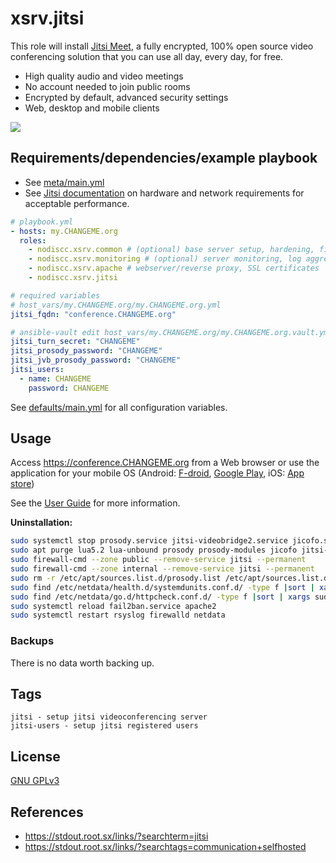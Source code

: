 # xsrv.jitsi

This role will install [Jitsi Meet](https://jitsi.org/jitsi-meet/), a fully encrypted, 100% open source video conferencing solution that you can use all day, every day, for free.
- High quality audio and video meetings
- No account needed to join public rooms
- Encrypted by default, advanced security settings
- Web, desktop and mobile clients

[![](https://i.imgur.com/WyhF0tl.jpg)](https://i.imgur.com/WyhF0tl.jpg)


## Requirements/dependencies/example playbook

- See [meta/main.yml](meta/main.yml)
- See [Jitsi documentation](https://jitsi.github.io/handbook/docs/devops-guide/devops-guide-requirements) on hardware and network requirements for acceptable performance.


```yaml
# playbook.yml
- hosts: my.CHANGEME.org
  roles:
    - nodiscc.xsrv.common # (optional) base server setup, hardening, firewall, bruteforce prevention
    - nodiscc.xsrv.monitoring # (optional) server monitoring, log aggregation
    - nodiscc.xsrv.apache # webserver/reverse proxy, SSL certificates
    - nodiscc.xsrv.jitsi

# required variables
# host_vars/my.CHANGEME.org/my.CHANGEME.org.yml
jitsi_fqdn: "conference.CHANGEME.org"

# ansible-vault edit host_vars/my.CHANGEME.org/my.CHANGEME.org.vault.yml
jitsi_turn_secret: "CHANGEME"
jitsi_prosody_password: "CHANGEME"
jitsi_jvb_prosody_password: "CHANGEME"
jitsi_users:
  - name: CHANGEME
    password: CHANGEME
```

See [defaults/main.yml](defaults/main.yml) for all configuration variables.


## Usage

Access https://conference.CHANGEME.org from a Web browser or use the application for your mobile OS (Android: [F-droid](https://f-droid.org/en/packages/org.jitsi.meet/), [Google Play](https://play.google.com/store/apps/details?id=org.jitsi.meet), iOS: [App store](https://apps.apple.com/us/app/jitsi-meet/id1165103905))

See the [User Guide](https://jitsi.github.io/handbook/docs/user-guide/) for more information.

**Uninstallation:**

```bash
sudo systemctl stop prosody.service jitsi-videobridge2.service jicofo.service
sudo apt purge lua5.2 lua-unbound prosody prosody-modules jicofo jitsi-meet-web jitsi-meet-prosody jitsi-videobridge2
sudo firewall-cmd --zone public --remove-service jitsi --permanent
sudo firewall-cmd --zone internal --remove-service jitsi --permanent
sudo rm -r /etc/apt/sources.list.d/prosody.list /etc/apt/sources.list.d/jitsi.list /usr/share/keyrings/prosody.gpg /usr/share/keyrings/jitsi.gpg /etc/apt/preferences.d/jitsi /etc/jitsi/ /etc/prosody/ /usr/share/jitsi-meet/ /var/lib/prosody/ /etc/fail2ban/jail.d/prosody.conf /etc/fail2ban/filter.d/prosody-auth.conf /etc/rsyslog.d/jitsi.conf /etc/ansible/facts.d/jitsi.fact /etc/firewalld/services/jitsi.xml /etc/apache2/sites-available/jitsi.conf /etc/apache2/sites-enabled/jitsi.conf /etc/netdata/go.d/httpcheck.conf.d/jitsi.conf /etc/netdata/health.d/systemdunits.conf.d/jitsi.conf
sudo find /etc/netdata/health.d/systemdunits.conf.d/ -type f |sort | xargs sudo cat | sudo tee /etc/netdata/health.d/systemdunits.conf
sudo find /etc/netdata/go.d/httpcheck.conf.d/ -type f |sort | xargs sudo cat | sudo tee /etc/netdata/go.d/httpcheck.conf
sudo systemctl reload fail2ban.service apache2
sudo systemctl restart rsyslog firewalld netdata
```

### Backups

There is no data worth backing up.

## Tags

<!--BEGIN TAGS LIST-->
```
jitsi - setup jitsi videoconferencing server
jitsi-users - setup jitsi registered users
```
<!--END TAGS LIST-->


## License

[GNU GPLv3](../../LICENSE)


## References

- https://stdout.root.sx/links/?searchterm=jitsi
- https://stdout.root.sx/links/?searchtags=communication+selfhosted
